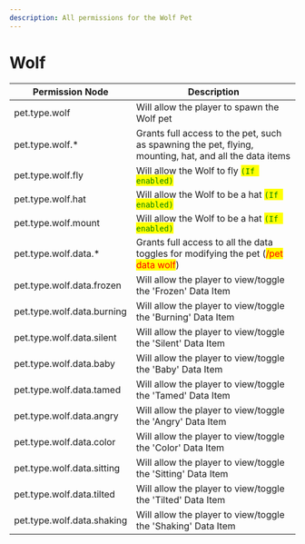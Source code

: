 ```yaml
---
description: All permissions for the Wolf Pet
---
```



# Wolf
| Permission Node | Description |
| - | - |
| pet.type.wolf | Will allow the player to spawn the Wolf pet |
| pet.type.wolf.* | Grants full access to the pet, such as spawning the pet, flying, mounting, hat, and all the data items |
| pet.type.wolf.fly | Will allow the Wolf to fly <mark style="color:green;">`(If enabled)`</mark> |
| pet.type.wolf.hat | Will allow the Wolf to be a hat <mark style="color:green;">`(If enabled)`</mark> |
| pet.type.wolf.mount | Will allow the Wolf to be a hat <mark style="color:green;">`(If enabled)`</mark> |
| pet.type.wolf.data.* | Grants full access to all the data toggles for modifying the pet (<mark style="color:red;">/pet data wolf</mark>) |
| pet.type.wolf.data.frozen | Will allow the player to view/toggle the 'Frozen' Data Item |
| pet.type.wolf.data.burning | Will allow the player to view/toggle the 'Burning' Data Item |
| pet.type.wolf.data.silent | Will allow the player to view/toggle the 'Silent' Data Item |
| pet.type.wolf.data.baby | Will allow the player to view/toggle the 'Baby' Data Item |
| pet.type.wolf.data.tamed | Will allow the player to view/toggle the 'Tamed' Data Item |
| pet.type.wolf.data.angry | Will allow the player to view/toggle the 'Angry' Data Item |
| pet.type.wolf.data.color | Will allow the player to view/toggle the 'Color' Data Item |
| pet.type.wolf.data.sitting | Will allow the player to view/toggle the 'Sitting' Data Item |
| pet.type.wolf.data.tilted | Will allow the player to view/toggle the 'Tilted' Data Item |
| pet.type.wolf.data.shaking | Will allow the player to view/toggle the 'Shaking' Data Item |

